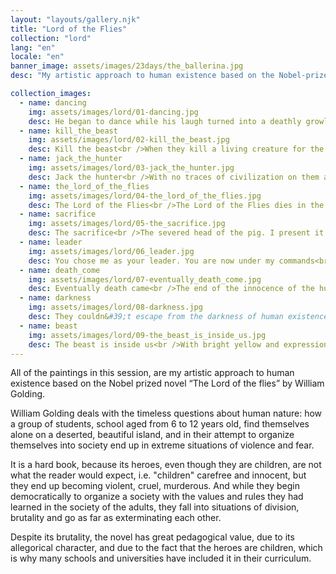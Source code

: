```yaml
---
layout: "layouts/gallery.njk"
title: "Lord of the Flies"
collection: "lord"
lang: "en"
locale: "en"
banner_image: assets/images/23days/the_ballerina.jpg
desc: "My artistic approach to human existence based on the Nobel-prize winning novel 'The Lord of the flies' by William Golding."

collection_images:
  - name: dancing
    img: assets/images/lord/01-dancing.jpg
    desc: He began to dance while his laugh turned into a deathly growl<br />I render expressionistically with intense color the transformation of the child into a wild animal.
  - name: kill_the_beast
    img: assets/images/lord/02-kill_the_beast.jpg
    desc: Kill the beast<br />When they kill a living creature for the first time, they begin to be overcome by wild killing instincts. I render the form with faded strokes, coming out of a cloudy landscape, as cloudy as the dark side of human existence.
  - name: jack_the_hunter
    img: assets/images/lord/03-jack_the_hunter.jpg
    desc: Jack the hunter<br />With no traces of civilization on them anymore, without clothes they hunt to feed with the dominant feeling of survival. The boundary is lost between civilization and barbarism and thus is attributed to the canvas with the dominant white foggy color.
  - name: the_lord_of_the_flies
    img: assets/images/lord/04-the_lord_of_the_flies.jpg
    desc: The Lord of the Flies<br />The Lord of the Flies dies in the end. The prophecy was fulfilled. The beast, the evil was always within them. I render the form almost humanly indicating that the Lord of the Flies has always been the same. His words were the words of their conscience.
  - name: sacrifice
    img: assets/images/lord/05-the_sacrifice.jpg
    desc: The sacrifice<br />The severed head of the pig. I present it fully alive and imposing. It is the vehicle of the Lord of the Flies and consequently of his prophecies.
  - name: leader
    img: assets/images/lord/06_leader.jpg
    desc: You chose me as your leader. You are now under my commands<br />With the central figure dominant and with a more intense color I present the fury of power.
  - name: death_come
    img: assets/images/lord/07-eventually_death_come.jpg
    desc: Eventually death came<br />The end of the innocence of the human species, which is sealed with the first murder of one of the children, is highlighted through the intense yellow and pink color.
  - name: darkness
    img: assets/images/lord/08-darkness.jpg
    desc: They couldn&#39;t escape from the darkness of human existence<br />In deep blue I mark the abyss into which they fall in.
  - name: beast
    img: assets/images/lord/09-the_beast_is_inside_us.jpg
    desc: The beast is inside us<br />With bright yellow and expressionistic touches I render the unknown, the beast that was always inside them.
---
```


All of the paintings in this session, are my artistic approach to human existence based on the Nobel
prized novel “The Lord of the flies” by William Golding.

William Golding deals with the timeless questions about human nature: how a group of students,
school aged from 6 to 12 years old, find themselves alone on a deserted, beautiful island, and in
their attempt to organize themselves into society end up in extreme situations of violence and fear.

It is a hard book, because its heroes, even though they are children, are not what the reader would
expect, i.e. "children" carefree and innocent, but they end up becoming violent, cruel, murderous.
And while they begin democratically to organize a society with the values and rules they had learned
in the society of the adults, they fall into situations of division, brutality and go as far as
exterminating each other.

Despite its brutality, the novel has great pedagogical value, due to its allegorical character, and due
to the fact that the heroes are children, which is why many schools and universities have included it
in their curriculum.
